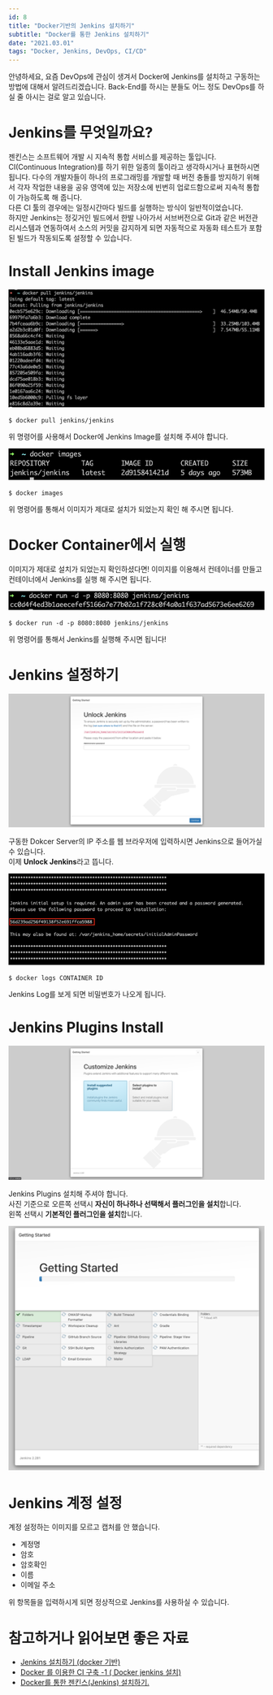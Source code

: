 ```yaml
---
id: 8
title: "Docker기반의 Jenkins 설치하기"
subtitle: "Docker를 통한 Jenkins 설치하기" 
date: "2021.03.01"
tags: "Docker, Jenkins, DevOps, CI/CD"
---
```

안녕하세요, 요즘 DevOps에 관심이 생겨서 Docker에 Jenkins를 설치하고 구동하는 방법에 대해서 알려드리겠습니다. Back-End를 하시는 분들도 어느 정도 DevOps를 하실 줄 아시는 걸로 알고 있습니다.

# Jenkins를 무엇일까요?
젠킨스는 소프트웨어 개발 시 지속적 통합 서비스를 제공하는 툴입니다. CI(Continuous Integration)를 하기 위한 일종의 툴이라고 생각하시거나 표현하시면 됩니다. 다수의 개발자들이 하나의 프로그래밍를 개발할 때 버전 충돌를 방지하기 위해서 각자 작업한 내용을 공유 영역에 있는 저장소에 빈번히 업로드함으로써 지속적 통합이 가능하도록 해 줍니다.  
다른 CI 툴의 경우에는 일정시간마다 빌드를 실행하는 방식이 일반적이었습니다.  
하지만 Jenkins는 정깆거인 빌드에서 한발 나아가서 서브버전으로 Git과 같은 버전관리시스템과 연동하여서 소스의 커밋을 감지하게 되면 자동적으로 자동화 테스트가 포함된 빌드가 작동되도록 설정할 수 있습니다.

# Install Jenkins image
![images](https://raw.githubusercontent.com/Dev-HyunSang/Dev-HyunSang/master/images/20210301_docker/01.png)

```shell
$ docker pull jenkins/jenkins
```
위 명령어를 사용해서 Docker에 Jenkins Image를 설치해 주셔야 합니다.  

![images](https://raw.githubusercontent.com/Dev-HyunSang/Dev-HyunSang/master/images/20210301_docker/02.png)

```shell
$ docker images
```
위 명령어를 통해서 이미지가 제대로 설치가 되었는지 확인 해 주시면 됩니다.

# Docker Container에서 실행
이미지가 제대로 설치가 되었는지 확인하셨다면! 이미지를 이용해서 컨테이너를 만들고 컨테이너에서 Jenkins를 실행 해 주시면 됩니다. 

![images](https://raw.githubusercontent.com/Dev-HyunSang/Dev-HyunSang/master/images/20210301_docker/03.png)

```shell
$ docker run -d -p 8080:8080 jenkins/jenkins
```

위 명령어를 통해서 Jenkins를 실행해 주시면 됩니다!  

# Jenkins 설정하기
![images](https://raw.githubusercontent.com/Dev-HyunSang/Dev-HyunSang/master/images/20210301_docker/07.png)

구동한 Dokcer Server의 IP 주소를 웹 브라우저에 입력하시면 Jenkins으로 들어가실 수 있습니다.  
이제 **Unlock Jenkins**라고 뜹니다.


![images](https://raw.githubusercontent.com/Dev-HyunSang/Dev-HyunSang/master/images/20210301_docker/06.png)

```sehll
$ docker logs CONTAINER ID
```

Jenkins Log를 보게 되면 비밀번호가 나오게 됩니다.  

# Jenkins Plugins Install
![images](https://raw.githubusercontent.com/Dev-HyunSang/Dev-HyunSang/master/images/20210301_docker/08.png)

Jenkins Plugins 설치해 주셔야 합니다.  
사진 기준으로 오른쪽 선택시 **자신이 하나하나 선택해서 플러그인을 설치**합니다.  
왼쪽 선택시 **기본적인 플러그인을 설치**합니다.

![images](https://raw.githubusercontent.com/Dev-HyunSang/Dev-HyunSang/master/images/20210301_docker/09.png)


# Jenkins 계정 설정
계정 설정하는 이미지를 모르고 캡처를 안 했습니다.

- 계정명
- 암호
- 암호확인
- 이름
- 이메일 주소

위 항목들을 입력하시게 되면 정상적으로 Jenkins를 사용하실 수 있습니다.

# 참고하거나 읽어보면 좋은 자료
- [Jenkins 설치하기 (docker 기반)](https://velog.io/@king/Jenkins-%EC%84%A4%EC%B9%98%ED%95%98%EA%B8%B0-with-docker-ilk5j8g02g)
- [Docker 를 이용한 CI 구축 -1 ( Docker jenkins 설치)](https://beomseok95.tistory.com/177)
- [Docker를 통한 젠킨스(Jenkins) 설치하기.](http://jmlim.github.io/docker/2019/02/25/docker-jenkins-setup/)